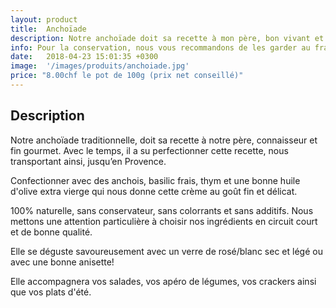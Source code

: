 ```yaml
---
layout: product
title:  Anchoïade
description: Notre anchoïade doit sa recette à mon père, bon vivant et fin palais, il a su perfectionner cette recette qui nous transporte jusqu'au soleil du midi.
info: Pour la conservation, nous vous recommandons de les garder au frais à 4° max.<br/>Après ouverture, elle se conserve environ 5 à 15 jours.
date:   2018-04-23 15:01:35 +0300
image:  '/images/produits/anchoiade.jpg'
price: "8.00chf le pot de 100g (prix net conseillé)"
---
```


## Description

Notre anchoïade traditionnelle, doit sa recette à notre père, connaisseur et fin gourmet. Avec le temps, il a su perfectionner cette recette, nous transportant ainsi, jusqu’en Provence.

Confectionner avec des anchois, basilic frais, thym et une bonne huile d'olive extra vierge qui nous donne cette crème au goût fin et délicat.

100% naturelle, sans conservateur, sans colorrants et sans additifs. Nous mettons une attention particulière à choisir nos ingrédients en circuit court et de bonne qualité.

Elle se déguste savoureusement avec un  verre de rosé/blanc sec et légé ou avec une bonne anisette!

Elle accompagnera vos salades, vos apéro de légumes, vos crackers ainsi que vos plats d'été.